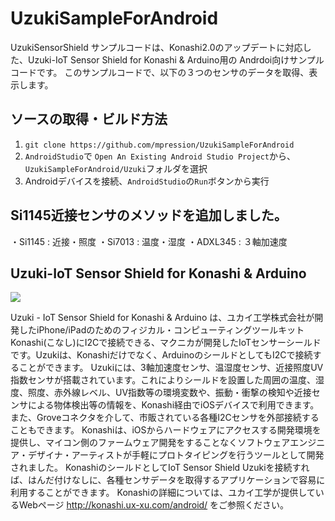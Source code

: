 # UzukiSampleForAndroid
UzukiSensorShield サンプルコードは、Konashi2.0のアップデートに対応した、Uzuki-IoT Sensor Shield for Konashi & Arduino用の Andrdoi向けサンプルコードです。
このサンプルコードで、以下の３つのセンサのデータを取得、表示します。

## ソースの取得・ビルド方法
1. `git clone https://github.com/mpression/UzukiSampleForAndroid`
2. `AndroidStudio`で `Open An Existing Android Studio Project`から、`UzukiSampleForAndroid/Uzuki`フォルダを選択
3. Androidデバイスを接続、`AndroidStudio`の`Run`ボタンから実行

## Si1145近接センサのメソッドを追加しました。

  ・Si1145 : 近接・照度
  ・Si7013 : 温度・湿度
  ・ADXL345 : ３軸加速度

## Uzuki-IoT Sensor Shield for Konashi & Arduino
![](http://www.m-pression.com/image/image_gallery?uuid=2c604bd7-a94c-410a-84ec-3b17d5175fa2&groupId=10157&t=1417437915653)

Uzuki - IoT Sensor Shield for Konashi & Arduino は、ユカイ工学株式会社が開発したiPhone/iPadのためのフィジカル・コンピューティングツールキット Konashi(こなし)にI2Cで接続できる、マクニカが開発したIoTセンサーシールドです。Uzukiは、Konashiだけでなく、ArduinoのシールドとしてもI2Cで接続することができます。
Uzukiには、3軸加速度センサ、温湿度センサ、近接照度UV指数センサが搭載されています。これによりシールドを設置した周囲の温度、湿度、照度、赤外線レベル、UV指数等の環境変数や、振動・衝撃の検知や近接センサによる物体検出等の情報を、Konashi経由でiOSデバイスで利用できます。また、Groveコネクタを介して、市販されている各種I2Cセンサを外部接続することもできます。
Konashiは、iOSからハードウェアにアクセスする開発環境を提供し、マイコン側のファームウェア開発をすることなくソフトウェアエンジニア・デザイナ・アーティストが手軽にプロトタイピングを行うツールとして開発されました。
KonashiのシールドとしてIoT Sensor Shield Uzukiを接続すれば、はんだ付けなしに、各種センサデータを取得するアプリケーションで容易に利用することができます。
Konashiの詳細については、ユカイ工学が提供しているWebページ http://konashi.ux-xu.com/android/
をご参照ください。
